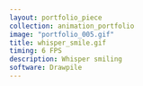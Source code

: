 ```yaml
---
layout: portfolio_piece
collection: animation_portfolio
image: "portfolio_005.gif"
title: whisper_smile.gif
timing: 6 FPS
description: Whisper smiling
software: Drawpile
---
```


